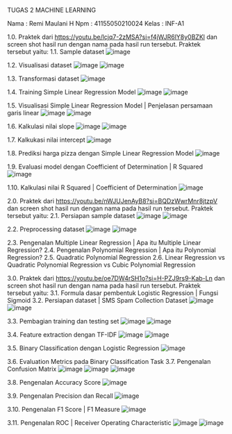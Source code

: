 TUGAS 2 MACHINE LEARNING

Nama : Remi Maulani H 
Npm : 41155050210024 
Kelas : INF-A1 

1.0.	Praktek dari https://youtu.be/lcjq7-2zMSA?si=f4jWJR6lY8y0BZKl  dan screen shot hasil run dengan nama pada hasil run tersebut. Praktek tersebut yaitu:
1.1.	Sample dataset
 ![image](https://github.com/user-attachments/assets/bbdd9013-ceed-4607-a708-a4515f8e7b3a)



1.2.	Visualisasi dataset
 ![image](https://github.com/user-attachments/assets/fd9be420-85f1-41f5-91fa-af951e8c786b)
![image](https://github.com/user-attachments/assets/835bac6a-3cdc-4958-be77-fafab468848e)

 



1.3.	Transformasi dataset
![image](https://github.com/user-attachments/assets/e9ff3e74-2952-4276-8d80-610f9809baf2)

 
1.4.	Training Simple Linear Regression Model
 ![image](https://github.com/user-attachments/assets/f5180502-3023-406b-b3b8-440e43be8764)
![image](https://github.com/user-attachments/assets/0852c4ea-556c-4863-9076-5a7317d8143f)

 

1.5.	Visualisasi Simple Linear Regression Model | Penjelasan persamaan garis linear
 ![image](https://github.com/user-attachments/assets/4786b310-93ef-409c-8c14-fb1052eb3e73)
![image](https://github.com/user-attachments/assets/62e3627e-bd48-4b09-9b97-4a7cdc064d68)

 











1.6.	Kalkulasi nilai slope
 ![image](https://github.com/user-attachments/assets/fbdb3209-333f-46eb-a452-d8f56060e088)
![image](https://github.com/user-attachments/assets/7aa41a8a-6f5f-4e7d-b355-c9bec995f4ad)

 
1.7.	Kalkukasi nilai intercept
 ![image](https://github.com/user-attachments/assets/a8fe27ae-4034-4d36-8f7a-9d237775c408)


1.8.	Prediksi harga pizza dengan Simple Linear Regression Model
 ![image](https://github.com/user-attachments/assets/29fa5da2-2ce3-4828-ba92-b0d57c9d3456)





1.9.	Evaluasi model dengan Coefficient of Determination | R Squared
![image](https://github.com/user-attachments/assets/24afec7a-d2d9-43aa-aa84-9cba71d2c299)

 
1.10.	Kalkulasi nilai R Squared | Coefficient of Determination
![image](https://github.com/user-attachments/assets/679b1b27-cb10-483a-b873-6cc9c5b6a11e)

 
2.0.	Praktek dari https://youtu.be/nWJUJenAyB8?si=BQDzWwrMnr8jtzpV  dan screen shot hasil run dengan nama pada hasil run tersebut. Praktek tersebut yaitu:
2.1.	Persiapan sample dataset
 ![image](https://github.com/user-attachments/assets/4f4d80e1-ac87-447c-a581-6136cc09efee)
![image](https://github.com/user-attachments/assets/25733d36-9ecd-4d9e-bbf8-946e31439b5f)

 

2.2.	Preprocessing dataset
 ![image](https://github.com/user-attachments/assets/a1d9b1ac-4f34-4006-8ecd-c851af15e87d)
![image](https://github.com/user-attachments/assets/264a9310-da85-4365-90ad-ece891599d7a)

 
2.3.	Pengenalan Multiple Linear Regression | Apa itu Multiple Linear Regression?
2.4.	Pengenalan Polynomial Regression | Apa itu Polynomial Regression?
2.5.	Quadratic Polynomial Regression
2.6.	Linear Regression vs Quadratic Polynomial Regression vs Cubic Polynomial Regression

3.0.	Praktek dari https://youtu.be/oe7DW4rSH1o?si=H-PZJ9rs9-Kab-Ln  dan screen shot hasil run dengan nama pada hasil run tersebut. Praktek tersebut yaitu:
3.1.	Formula dasar pembentuk Logistic Regression | Fungsi Sigmoid
3.2.	Persiapan dataset | SMS Spam Collection Dataset
 ![image](https://github.com/user-attachments/assets/793f624b-283b-48f5-9b63-2a4c53246096)
![image](https://github.com/user-attachments/assets/ce26a208-02fc-44f8-aaa0-858ed72fd200)

 
3.3.	Pembagian training dan testing set
 ![image](https://github.com/user-attachments/assets/a778bdf6-cf82-4112-be08-e1a88cc92d00)
![image](https://github.com/user-attachments/assets/08b7dcdc-675f-4432-856c-ef9d4187dfe1)

 
3.4.	Feature extraction dengan TF-IDF
 ![image](https://github.com/user-attachments/assets/24226868-fbd3-4faf-b9db-3d305e228ed2)
![image](https://github.com/user-attachments/assets/ec367785-c5f1-44af-bb04-25289c580bc0)

 
3.5.	Binary Classification dengan Logistic Regression
 ![image](https://github.com/user-attachments/assets/c2b94a86-ec21-4654-870e-8c3eaad07daf)

3.6.	Evaluation Metrics pada Binary Classification Task
3.7.	Pengenalan Confusion Matrix
 ![image](https://github.com/user-attachments/assets/30cbf651-af99-49b8-8967-e88b71d18c1b)
![image](https://github.com/user-attachments/assets/0c1a953d-5e82-41ef-87ff-0d087ae37931)
![image](https://github.com/user-attachments/assets/05e7bed0-4e8f-409e-810f-75f47398736c)

 
 
3.8.	Pengenalan Accuracy Score
 ![image](https://github.com/user-attachments/assets/53790ade-0948-48cc-8aed-70a353a32525)

3.9.	Pengenalan Precision dan Recall
 ![image](https://github.com/user-attachments/assets/ec53fc12-ec9e-489f-9b7e-abdc04c4d94c)

3.10.	Pengenalan F1 Score | F1 Measure
![image](https://github.com/user-attachments/assets/4ebbe085-cb1b-4d04-b45a-413fd005b1e6)

 
3.11.	Pengenalan ROC | Receiver Operating Characteristic
 ![image](https://github.com/user-attachments/assets/1b689f58-88bb-4c98-8c5c-e4ed54314893)
![image](https://github.com/user-attachments/assets/80303f34-f147-471e-94ae-e8a6cf33580d)

 

